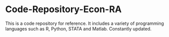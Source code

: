 # Code-Repository-Econ-RA
This is a code repository for reference. 
It includes a variety of programming languages such as R, Python, STATA and Matlab. 
Constantly updated.
